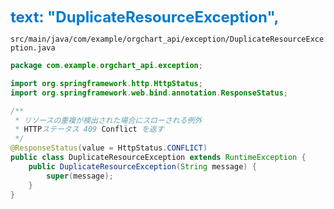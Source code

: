 <span style="color: #007acc; font-weight: bold; font-size: 1.5rem;"> text: "DuplicateResourceException",
</span>

`src/main/java/com/example/orgchart_api/exception/DuplicateResourceException.java`

```java
package com.example.orgchart_api.exception;

import org.springframework.http.HttpStatus;
import org.springframework.web.bind.annotation.ResponseStatus;

/**
 * リソースの重複が検出された場合にスローされる例外
 * HTTPステータス 409 Conflict を返す
 */
@ResponseStatus(value = HttpStatus.CONFLICT)
public class DuplicateResourceException extends RuntimeException {
    public DuplicateResourceException(String message) {
        super(message);
    }
}

```
